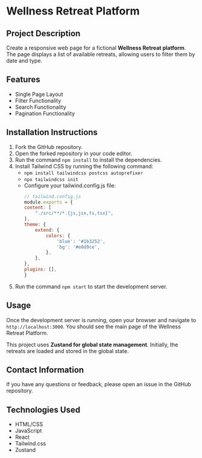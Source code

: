 # Wellness Retreat Platform

## Project Description
Create a responsive web page for a fictional **Wellness Retreat platform**. The page displays a list of available retreats, allowing users to filter them by date and type.

## Features
- Single Page Layout
- Filter Functionality
- Search Functionality
- Pagination Functionality

## Installation Instructions

1. Fork the GitHub repository.
2. Open the forked repository in your code editor.
3. Run the command `npm install` to install the dependencies.
4. Install Tailwind CSS by running the following command:
    - `npm install tailwindcss postcss autoprefixer`
    - `npx tailwindcss init`
    - Configure your tailwind.config.js file:
        ```javascript
        // tailwind.config.js
        module.exports = {
        content: [
            "./src/**/*.{js,jsx,ts,tsx}",
        ],
        theme: {
            extend: {
                colors: {
                    'blue': '#1b3252',
                    'bg': '#e0d9ce',
                },
            },
        },
        plugins: [],
        }
5. Run the command `npm start` to start the development server.

## Usage

Once the development server is running, open your browser and navigate to `http://localhost:3000`. You should see the main page of the Wellness Retreat Platform.

This project uses **Zustand for global state management**. Initially, the retreats are loaded and stored in the global state.

## Contact Information

If you have any questions or feedback, please open an issue in the GitHub repository.

## Technologies Used

- HTML/CSS
- JavaScript
- React
- Tailwind.css
- Zustand
